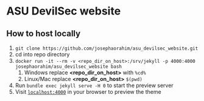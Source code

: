 # ASU DevilSec website

## How to host locally


1. `git clone https://github.com/josephaorahim/asu_devilsec_website.git`
2. cd into repo directory
2. `docker run -it --rm -v <repo_dir_on_host>:/srv/jekyll -p 4000:4000 josephaorahim/asu_devilsec_website bash`
    1. Windows replace **<repo_dir_on_host>** with `%cd%`
    2. Linux/Mac replace **<repo_dir_on_host>** `$(pwd)`
3. Run `bundle exec jekyll serve -H 0` to start the preview server 
4. Visit [`localhost:4000`](http://localhost:4000) in your browser to preview the theme





